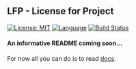 ## LFP - License for Project
[![License: MIT](https://img.shields.io/badge/License-MIT-yellow.svg)](https://opensource.org/licenses/MIT)
[![Language](https://img.shields.io/badge/Go-1.10-blue.svg)](https://golang.org/)
[![Build Status](https://travis-ci.org/YuriyLisovskiy/lofp.svg?branch=master)](https://travis-ci.org/YuriyLisovskiy/lofp)

#### An informative README coming soon...
For now all you can do is to read [docs](docs).
